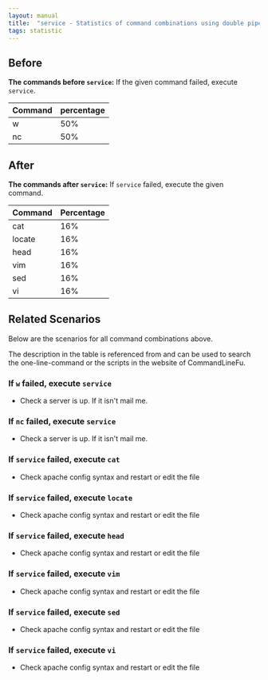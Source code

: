 ```yaml
---
layout: manual
title:  "service - Statistics of command combinations using double pipe"
tags: statistic
---
```


## Before

__The commands before `service`:__ If the given command failed, execute `service`.

| Command | percentage |
|--------|--------|
| w | 50% |
| nc | 50% |



## After

__The commands after `service`:__ If `service` failed, execute the given command.

| Command | Percentage | 
|-------|--------|
| cat | 16% |
| locate | 16% |
| head | 16% |
| vim | 16% |
| sed | 16% |
| vi | 16% |



## Related Scenarios

Below are the scenarios for all command combinations above.

The description in the table is referenced from and can be used to search the one-line-command or the scripts in the website of CommandLineFu.


### If `w` failed, execute `service`

- Check a server is up. If it isn't mail me.

            
### If `nc` failed, execute `service`

- Check a server is up. If it isn't mail me.

            


### If `service` failed, execute `cat`

- Check apache config syntax and restart or edit the file

            
### If `service` failed, execute `locate`

- Check apache config syntax and restart or edit the file

            
### If `service` failed, execute `head`

- Check apache config syntax and restart or edit the file

            
### If `service` failed, execute `vim`

- Check apache config syntax and restart or edit the file

            
### If `service` failed, execute `sed`

- Check apache config syntax and restart or edit the file

            
### If `service` failed, execute `vi`

- Check apache config syntax and restart or edit the file

            
